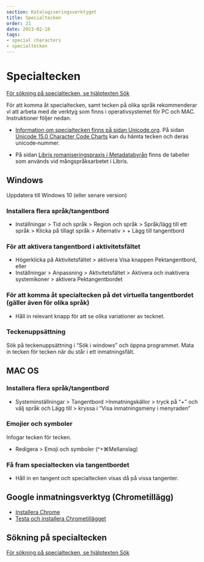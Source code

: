 ```yaml
---
section: Katalogiseringsverktyget
title: Specialtecken
order: 21
date: 2023-02-16
tags:
- special characters
- specialtecken
---
```


# Specialtecken

[För sökning på specialtecken, se hjälptexten Sök](https://libris.kb.se/katalogisering/help/search#specialtecken)

För att komma åt specialtecken, samt tecken på olika språk rekommenderar vi att arbeta med de verktyg som finns i operativsystemet för PC och MAC. Instruktioner följer nedan.

* [Information om specialtecken finns på sidan Unicode.org](https://home.unicode.org/). På sidan [Unicode 15.0 Character Code Charts](http://www.unicode.org/charts/) kan du hämta tecken och deras unicode‐nummer.

* På sidan [Libris romaniseringspraxis i Metadatabyrån](https://metadatabyran.kb.se/arbetsfloden/mangsprak/libris-romaniseringspraxis) finns de tabeller som används vid mångspråksarbetet i Libris.

## Windows 
Uppdatera till Windows 10 (eller senare version)

### Installera flera språk/tangentbord 
* Inställningar > Tid och språk > Region och språk > Språk/lägg till ett språk > Klicka på tillagt språk > Alternativ > + Lägg till tangentbord 

### För att aktivera tangentbord i aktivitetsfältet
* Högerklicka på Aktivitetsfältet > aktivera Visa knappen Pektangentbord, eller
* Inställningar > Anpassning > Aktivitetsfältet > Aktivera och inaktivera systemikoner > aktivera Pektangentbordet 

### För att komma åt specialtecken på det virtuella tangentbordet (gäller även för olika språk) 
* Håll in relevant knapp för att se olika variationer av tecknet.

### Teckenuppsättning
Sök på teckenuppsättning i “Sök i windows” och öppna programmet. Mata in tecken för tecken när du står i ett inmatningsfält. 

## MAC OS

### Installera flera språk/tangentbord 
* Systeminställningar > Tangentbord >Inmatningskällor > tryck på “+” och välj språk och Lägg till > kryssa i “Visa inmatningsmeny i menyraden”

### Emojier och symboler
Infogar tecken för tecken. 	
* Redigera > Emoji och symboler (^+⌘Mellanslag)

### Få fram specialtecken via tangentbordet
* Håll in en tangent och specialtecken visas då på vissa tangenter.

## Google inmatningsverktyg (Chrometillägg)

* [Installera Chrome](https://support.google.com/chrome/answer/95346?co=GENIE.Platform%3DDesktop&hl=sv)
* [Testa och installera Chrometillägget](https://www.google.com/inputtools/try/)

## Sökning på specialtecken
[För sökning på specialtecken, se hjälptexten Sök](https://libris.kb.se/katalogisering/help/search#specialtecken)
